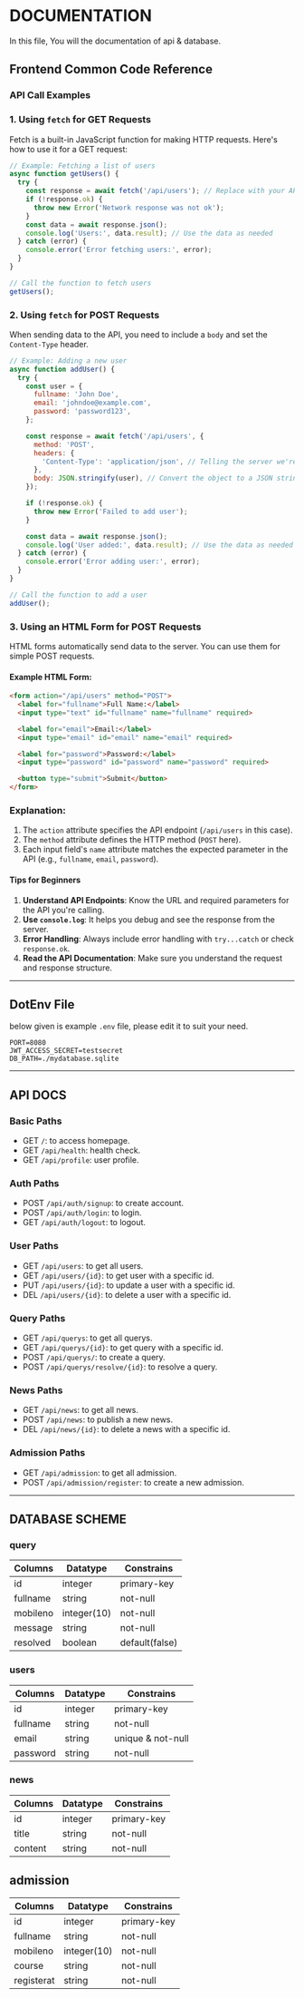 # DOCUMENTATION

In this file, You will the documentation of api & database.

## Frontend Common Code Reference

### API Call Examples

### 1. Using `fetch` for GET Requests
Fetch is a built-in JavaScript function for making HTTP requests. Here's how to use it for a GET request:

```javascript
// Example: Fetching a list of users
async function getUsers() {
  try {
    const response = await fetch('/api/users'); // Replace with your API endpoint
    if (!response.ok) {
      throw new Error('Network response was not ok');
    }
    const data = await response.json();
    console.log('Users:', data.result); // Use the data as needed
  } catch (error) {
    console.error('Error fetching users:', error);
  }
}

// Call the function to fetch users
getUsers();
```

### 2. Using `fetch` for POST Requests
When sending data to the API, you need to include a `body` and set the `Content-Type` header.

```javascript
// Example: Adding a new user
async function addUser() {
  try {
    const user = {
      fullname: 'John Doe',
      email: 'johndoe@example.com',
      password: 'password123',
    };

    const response = await fetch('/api/users', {
      method: 'POST',
      headers: {
        'Content-Type': 'application/json', // Telling the server we're sending JSON
      },
      body: JSON.stringify(user), // Convert the object to a JSON string
    });

    if (!response.ok) {
      throw new Error('Failed to add user');
    }

    const data = await response.json();
    console.log('User added:', data.result); // Use the data as needed
  } catch (error) {
    console.error('Error adding user:', error);
  }
}

// Call the function to add a user
addUser();
```

### 3. Using an HTML Form for POST Requests
HTML forms automatically send data to the server. You can use them for simple POST requests.

#### Example HTML Form:
```html
<form action="/api/users" method="POST">
  <label for="fullname">Full Name:</label>
  <input type="text" id="fullname" name="fullname" required>

  <label for="email">Email:</label>
  <input type="email" id="email" name="email" required>

  <label for="password">Password:</label>
  <input type="password" id="password" name="password" required>

  <button type="submit">Submit</button>
</form>
```

### Explanation:
1. The `action` attribute specifies the API endpoint (`/api/users` in this case).
2. The `method` attribute defines the HTTP method (`POST` here).
3. Each input field's `name` attribute matches the expected parameter in the API (e.g., `fullname`, `email`, `password`).

#### Tips for Beginners
1. **Understand API Endpoints**: Know the URL and required parameters for the API you're calling.
2. **Use `console.log`**: It helps you debug and see the response from the server.
3. **Error Handling**: Always include error handling with `try...catch` or check `response.ok`.
4. **Read the API Documentation**: Make sure you understand the request and response structure.

---

## DotEnv File

below given is example `.env` file,
please edit it to suit your need.

```
PORT=8080
JWT_ACCESS_SECRET=testsecret
DB_PATH=./mydatabase.sqlite
```

---

## API DOCS

### Basic Paths

- GET `/`: to access homepage.
- GET `/api/health`: health check.
- GET `/api/profile`: user profile.

### Auth Paths

- POST `/api/auth/signup`: to create account.
- POST `/api/auth/login`: to login.
- GET `/api/auth/logout`: to logout.

### User Paths

- GET `/api/users`: to get all users.
- GET `/api/users/{id}`: to get user with a specific id.
- PUT `/api/users/{id}`: to update a user with a specific id.
- DEL `/api/users/{id}`: to delete a user with a specific id.

### Query Paths

- GET `/api/querys`: to get all querys.
- GET `/api/querys/{id}`: to get query with a specific id.
- POST `/api/querys/`: to create a query.
- POST `/api/querys/resolve/{id}`: to resolve a query.

### News Paths

- GET `/api/news`: to get all news.
- POST `/api/news`: to publish a new news.
- DEL `/api/news/{id}`: to delete a news with a specific id.

### Admission Paths

- GET `/api/admission`: to get all admission.
- POST `/api/admission/register`: to create a new admission.

---

##  DATABASE SCHEME

### query

| Columns  | Datatype    | Constrains        |
| -------- | ----------- | ----------------- |
| id       | integer     | primary-key       |
| fullname | string      | not-null          |
| mobileno | integer(10) | not-null          |
| message  | string      | not-null          |
| resolved | boolean     | default(false)    |

### users

| Columns  | Datatype    | Constrains        |
| -------- | ----------- | ----------------- |
| id       | integer     | primary-key       |
| fullname | string      | not-null          |
| email    | string      | unique & not-null |
| password | string      | not-null          |

### news

| Columns  | Datatype    | Constrains        |
| -------- | ----------- | ----------------- |
| id       | integer     | primary-key       |
| title    | string      | not-null          |
| content  | string      | not-null          |

## admission

| Columns    | Datatype    | Constrains        |
| ---------- | ----------- | ----------------- |
| id         | integer     | primary-key       |
| fullname   | string      | not-null          |
| mobileno   | integer(10) | not-null          |
| course     | string      | not-null          |
| registerat | string      | not-null          |
